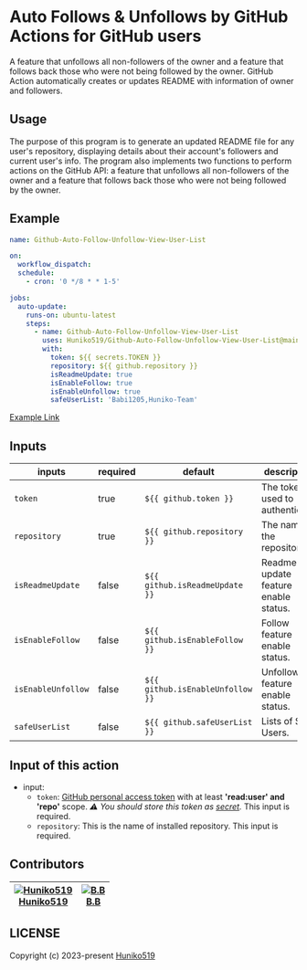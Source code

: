 # Auto Follows & Unfollows by GitHub Actions for GitHub users

A feature that unfollows all non-followers of the owner and a feature that follows back those who were not being followed by the owner.
GitHub Action automatically creates or updates README with information of owner and followers.

## Usage

The purpose of this program is to generate an updated README file for any user's repository, displaying details about their account's followers and current user's info. 
The program also implements two functions to perform actions on the GitHub API: a feature that unfollows all non-followers of the owner and a feature that follows back those who were not being followed by the owner.

## Example

```yaml
name: Github-Auto-Follow-Unfollow-View-User-List

on:
  workflow_dispatch:
  schedule:
    - cron: '0 */8 * * 1-5'

jobs:
  auto-update:
    runs-on: ubuntu-latest
    steps:
      - name: Github-Auto-Follow-Unfollow-View-User-List
        uses: Huniko519/Github-Auto-Follow-Unfollow-View-User-List@main
        with:
          token: ${{ secrets.TOKEN }}
          repository: ${{ github.repository }}
          isReadmeUpdate: true
          isEnableFollow: true
          isEnableUnfollow: true
          safeUserList: 'Babi1205,Huniko-Team'
```
[Example Link](https://github.com/Huniko519/Auto-Follows-Unfollows-by-Github-Actions-for-Github-users)

## Inputs

| inputs                   | required | default               | description |
|--------------------------|----------|-----------------------|-------------|
| `token`           	   | true     | `${{ github.token }}` | The token used to authenticate. |
| `repository`             | true     | `${{ github.repository }}` | The name of the repository. |
| `isReadmeUpdate`         | false    | `${{ github.isReadmeUpdate }}` | Readme update feature enable status. |
| `isEnableFollow`         | false    | `${{ github.isEnableFollow }}` | Follow feature enable status. |
| `isEnableUnfollow`       | false    | `${{ github.isEnableUnfollow }}` | Unfollow feature enable status. |
| `safeUserList`           | false    | `${{ github.safeUserList }}` | Lists of Safe Users. |

## Input of this action

- input:
  - `token`: [GitHub personal access token](https://github.com/settings/tokens/new) with at least **'read:user' and 'repo'** scope. _⚠️ You should store this token as [secret](#secrets)._ This input is required.
  - `repository`: This is the name of installed repository. This input is required.

## Contributors

<!-- markdownlint-disable -->
|  [![Huniko519][huniko519_avatar]][huniko519_homepage]<br/>[Huniko519][huniko519_homepage] |  [![B.B][bibi1205_avatar]][bibi1205_homepage]<br/>[B.B][bibi1205_homepage] |
| --- | --- |
<!-- markdownlint-restore -->

  [huniko519_homepage]: https://github.com/Huniko519
  [huniko519_avatar]: https://img.cloudposse.com/135x135/https://github.com/Huniko519.png
  [bibi1205_homepage]: https://github.com/Bibi1205
  [bibi1205_avatar]: https://img.cloudposse.com/135x135/https://github.com/Bibi1205.png

## LICENSE
Copyright (c) 2023-present [Huniko519](https://github.com/Huniko519)
